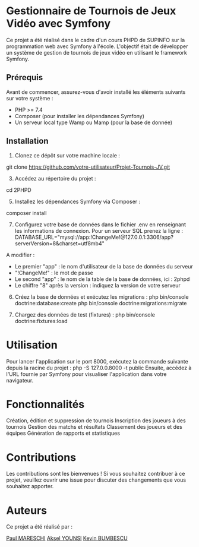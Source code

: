 # Gestionnaire de Tournois de Jeux Vidéo avec Symfony

Ce projet a été réalisé dans le cadre d'un cours PHPD de SUPINFO sur la programmation web avec Symfony à l'école. L'objectif était de développer un système de gestion de tournois de jeux vidéo en utilisant le framework Symfony.

## Prérequis

Avant de commencer, assurez-vous d'avoir installé les éléments suivants sur votre système :

- PHP >= 7.4
- Composer (pour installer les dépendances Symfony)
- Un serveur local type Wamp ou Mamp (pour la base de donnée)

## Installation

1. Clonez ce dépôt sur votre machine locale :

  git clone https://github.com/votre-utilisateur/Projet-Tournois-JV.git

3. Accédez au répertoire du projet :
   
  cd 2PHPD

5. Installez les dépendances Symfony via Composer :
   
  composer install

7. Configurez votre base de données dans le fichier .env en renseignant les informations de connexion.
  Pour un serveur SQL prenez la ligne :
  DATABASE_URL="mysql://app:!ChangeMe!@127.0.0.1:3306/app?serverVersion=8&charset=utf8mb4"

  A modifier :
  - Le premier "app" : le nom d'utilisateur de la base de données du serveur
  - "!ChangeMe!" : le mot de passe
  - Le second "app" : le nom de la table de la base de données, ici : 2phpd
  - Le chiffre "8" après la version : indiquez la version de votre serveur 


6. Créez la base de données et exécutez les migrations :
  php bin/console doctrine:database:create
  php bin/console doctrine:migrations:migrate

7. Chargez des données de test (fixtures) :
   php bin/console doctrine:fixtures:load


# Utilisation
  Pour lancer l'application sur le port 8000, exécutez la commande suivante depuis la racine du projet :
  php -S 127.0.0.8000 -t public
  Ensuite, accédez à l'URL fournie par Symfony pour visualiser l'application dans votre navigateur.

# Fonctionnalités
  Création, édition et suppression de tournois
  Inscription des joueurs à des tournois
  Gestion des matchs et résultats
  Classement des joueurs et des équipes
  Génération de rapports et statistiques

# Contributions
  Les contributions sont les bienvenues ! Si vous souhaitez contribuer à ce projet, veuillez ouvrir une issue pour discuter des changements que vous souhaitez apporter.

# Auteurs
  Ce projet a été réalisé par :
  
  [Paul MARESCHI](https://github.com/Caalagan)
  [Aksel YOUNSI](https://github.com/aaKSell)
  [Kevin BUMBESCU](https://github.com/Reuss77)
